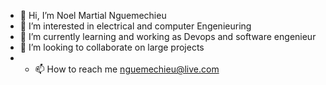 - 👋 Hi, I’m Noel Martial Nguemechieu
- 👀 I’m interested in electrical and computer Engenieuring
- 🌱 I’m currently learning  and working as Devops and software engenieur
- 💞️ I’m looking to collaborate on large projects
- - 📫 How to reach me   nguemechieu@live.com

<!---
Bigbossmanger/Bigbossmanger is a ✨ special ✨ repository because its `README.md` (this file) appears on your GitHub profile.
You can click the Preview link to take a look at your changes.
--->
